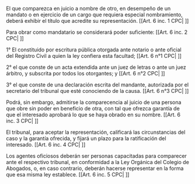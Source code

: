 El que comparezca en juicio a nombre de otro, en desempeño de un mandato o en ejercicio de un cargo que requiera especial nombramiento, deberá exhibir el título que acredite su representación. [[Art. 6 inc. 1 CPC| ]]

Para obrar como mandatario se considerará poder suficiente: [[Art. 6 inc. 2 CPC| ]]

1° El constituido por escritura pública otorgada ante notario o ante oficial del Registro Civil a quien la ley confiera esta facultad; [[Art. 6 n°1 CPC| ]]

2° el que conste de un acta extendida ante un juez de letras o ante un juez árbitro, y subscrita por todos los otorgantes; y [[Art. 6 n°2 CPC| ]]

3° el que conste de una declaración escrita del mandante, autorizada por el secretario del tribunal que esté conociendo de la causa. [[Art. 6 n°3 CPC| ]]

Podrá, sin embargo, admitirse la comparecencia al juicio de una persona que obre sin poder en beneficio de otra, con tal que ofrezca garantía de que el interesado aprobará lo que se haya obrado en su nombre. [[Art. 6 inc. 3 CPC| ]]

El tribunal, para aceptar la representación, calificará las circunstancias del caso y la garantía ofrecida, y fijará un plazo para la ratificación del interesado. [[Art. 6 inc. 4 CPC| ]]

Los agentes oficiosos deberán ser personas capacitadas para comparecer ante el respectivo tribunal, en conformidad a la Ley Orgánica del Colegio de Abogados, o, en caso contrario, deberán hacerse representar en la forma que esa misma ley establece. [[Art. 6 inc. 5 CPC| ]]